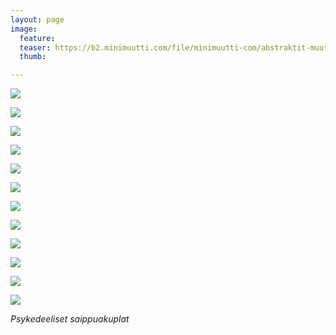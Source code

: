 ```yaml
---
layout: page
image:
  feature:
  teaser: https://b2.minimuutti.com/file/minimuutti-com/abstraktit-muut/1/DS47602_4-245px.jpg
  thumb:

---
```


[![](https://b2.minimuutti.com/file/minimuutti-com/abstraktit-muut/1/DS47603_3-800px.jpg)](https://dl.dropboxusercontent.com/sh/ea1wtnz7z734o12/AABzz5p52fCkYmIUmDf4zmsUa/abstraktit-muut/1/DS47603_3.jpg)

[![](https://b2.minimuutti.com/file/minimuutti-com/abstraktit-muut/1/DS47602_5-800px.jpg)](https://dl.dropboxusercontent.com/sh/ea1wtnz7z734o12/AAAqA01ol5JIOfMc0AJ3qf21a/abstraktit-muut/1/DS47602_5.jpg)

[![](https://b2.minimuutti.com/file/minimuutti-com/abstraktit-muut/1/DS47602_1-800px.jpg)](https://dl.dropboxusercontent.com/sh/ea1wtnz7z734o12/AAAmW7WuUWzWJVN99jKaLqtFa/abstraktit-muut/1/DS47602_1.jpg)

[![](https://b2.minimuutti.com/file/minimuutti-com/abstraktit-muut/1/DS47599_3-800px.jpg)](https://dl.dropboxusercontent.com/sh/ea1wtnz7z734o12/AADTInjXy4HhtvyKBM0FZPFla/abstraktit-muut/1/DS47599_3.jpg)

[![](https://b2.minimuutti.com/file/minimuutti-com/abstraktit-muut/1/DS47602_4-800px.jpg)](https://dl.dropboxusercontent.com/sh/ea1wtnz7z734o12/AABmfR4bX0bnBrVMs4g-i-Ysa/abstraktit-muut/1/DS47602_4.jpg)

[![](https://b2.minimuutti.com/file/minimuutti-com/abstraktit-muut/1/DS47601_1-800px.jpg)](https://dl.dropboxusercontent.com/sh/ea1wtnz7z734o12/AABW4Gipu_AmWgMaZe6mrmKva/abstraktit-muut/1/DS47601_1.jpg)

[![](https://b2.minimuutti.com/file/minimuutti-com/abstraktit-muut/1/DS47532_1-800px.jpg)](https://dl.dropboxusercontent.com/sh/ea1wtnz7z734o12/AACYUKtpsBJ_h8j8VVSsPKXqa/abstraktit-muut/1/DS47532_1.jpg)

[![](https://b2.minimuutti.com/file/minimuutti-com/abstraktit-muut/1/DS47629-800px.jpg)](https://dl.dropboxusercontent.com/sh/ea1wtnz7z734o12/AABlLbkdyEDIhwUPBD8J-fXAa/abstraktit-muut/1/DS47629.jpg)

[![](https://b2.minimuutti.com/file/minimuutti-com/abstraktit-muut/1/DS47626_-800px.jpg)](https://dl.dropboxusercontent.com/sh/ea1wtnz7z734o12/AACg5jrUpBQaGZsG21MPWcL4a/abstraktit-muut/1/DS47626_.jpg)

[![](https://b2.minimuutti.com/file/minimuutti-com/abstraktit-muut/1/DS47631-800px.jpg)](https://dl.dropboxusercontent.com/sh/ea1wtnz7z734o12/AACLwTdmHHfvWXI8hsCmd4UDa/abstraktit-muut/1/DS47631.jpg)

[![](https://b2.minimuutti.com/file/minimuutti-com/abstraktit-muut/1/DS47634_3-800px.jpg)](https://dl.dropboxusercontent.com/sh/ea1wtnz7z734o12/AAB5r3jQ8JeKB8PCbiWoF3W-a/abstraktit-muut/1/DS47634_3.jpg)

[![](https://b2.minimuutti.com/file/minimuutti-com/abstraktit-muut/1/DS47634_1-800px.jpg)](https://dl.dropboxusercontent.com/sh/ea1wtnz7z734o12/AABmlijq4mLtYMBi1_z5WnINa/abstraktit-muut/1/DS47634_1.jpg)

*Psykedeeliset saippuakuplat*
